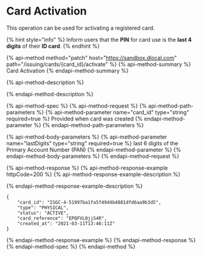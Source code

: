 # Card Activation

This operation can be used for activating a registered card.

{% hint style="info" %}
Inform users that the **PIN** for card use is the **last 4 digits** of their **ID card**.
{% endhint %}

{% api-method method="patch" host="https://sandbox.dlocal.com" path="/issuing/cards/{card\_id}/activate" %}
{% api-method-summary %}
Card Activation
{% endapi-method-summary %}

{% api-method-description %}

{% endapi-method-description %}

{% api-method-spec %}
{% api-method-request %}
{% api-method-path-parameters %}
{% api-method-parameter name="card\_id" type="string" required=true %}
Provided when card was created
{% endapi-method-parameter %}
{% endapi-method-path-parameters %}

{% api-method-body-parameters %}
{% api-method-parameter name="lastDigits" type="string" required=true %}
last 6 digits of the Primary Account Number \(PAN\)
{% endapi-method-parameter %}
{% endapi-method-body-parameters %}
{% endapi-method-request %}

{% api-method-response %}
{% api-method-response-example httpCode=200 %}
{% api-method-response-example-description %}

{% endapi-method-response-example-description %}

```
{
    "card_id": "ISGC-4-51997ba1fa5f49d4b4881dfd6aa9b3d5",
    "type": "PHYSICAL",
    "status": "ACTIVE",
    "card_reference": "EPQFVL0jjS4R",
    "created_at": "2021-03-11T13:46:11Z"
}
```
{% endapi-method-response-example %}
{% endapi-method-response %}
{% endapi-method-spec %}
{% endapi-method %}

### 

